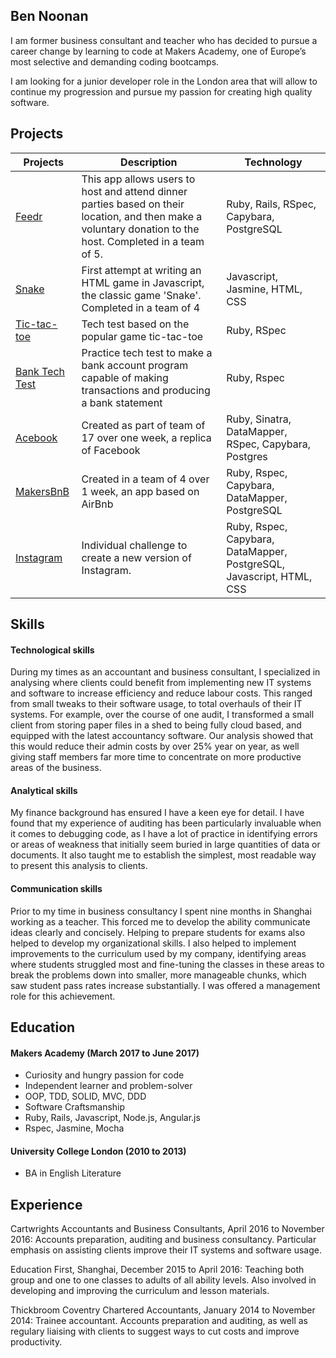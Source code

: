## Ben Noonan

I am former business consultant and teacher who has decided to pursue a career change by learning to code at Makers Academy, one of Europe’s most selective and demanding coding bootcamps.

I am looking for a junior developer role in the London area that will allow to continue my progression and pursue my passion for creating high quality software.

## Projects

| Projects  | Description | Technology |
| ------------- | ------------- | ------------- |
| [Feedr](https://github.com/BenNoonan1991/feedr)  | This app allows users to host and attend dinner parties based on their location, and then make a voluntary donation to the host.  Completed in a team of 5. | Ruby, Rails, RSpec, Capybara, PostgreSQL |
| [Snake](https://github.com/BenNoonan1991/snake)  | First attempt at writing an HTML game in Javascript, the classic game 'Snake'.  Completed in a team of 4  | Javascript, Jasmine, HTML, CSS |
| [Tic-tac-toe](https://github.com/BenNoonan1991/tic_tac_toe_2) | Tech test based on the popular game tic-tac-toe | Ruby, RSpec |
| [Bank Tech Test](https://github.com/BenNoonan1991/bank_tech_test) | Practice tech test to make a bank account program capable of making transactions and producing a bank statement| Ruby, Rspec|
| [Acebook](https://github.com/BenNoonan1991/acebook) | Created as part of team of 17 over one week, a replica of Facebook | Ruby, Sinatra, DataMapper, RSpec, Capybara, Postgres |
| [MakersBnB](https://github.com/BenNoonan1991/Makers-BnB) | Created in a team of 4 over 1 week, an app based on AirBnb | Ruby, Rspec, Capybara, DataMapper, PostgreSQL |
| [Instagram](https://github.com/BenNoonan1991/instagram-challenge) | Individual challenge to create a new version of Instagram. | Ruby, Rspec, Capybara, DataMapper, PostgreSQL, Javascript, HTML, CSS |  


## Skills

#### Technological skills

During my times as an accountant and business consultant, I specialized in analysing where clients could benefit from implementing new IT systems and software to increase efficiency and reduce labour costs.  This ranged from small tweaks to their software usage,  to total overhauls of their IT systems.  For example, over the course of one audit, I transformed a small client from storing paper files in a shed to being fully cloud based, and equipped with the latest accountancy software.  Our analysis showed that this would reduce their admin costs by over 25% year on year, as well giving staff members far more time to concentrate on more productive areas of the business.

#### Analytical skills

My finance background has ensured I have a keen eye for detail.  I have found that my experience of auditing has been particularly invaluable when it comes to debugging code, as I have a lot of practice in identifying errors or areas of weakness that initially seem buried in large quantities of data or documents.  It also taught me to establish the simplest, most readable way to present this analysis to clients.

#### Communication skills

Prior to my time in business consultancy I spent nine months in Shanghai working as a teacher.  This forced me to develop the ability communicate ideas clearly and concisely.  Helping to prepare students for exams also helped to develop my organizational skills.  I also helped to implement improvements to the curriculum used by my company, identifying areas where students struggled most and fine-tuning the classes in these areas to break the problems down into smaller, more manageable chunks, which saw student pass rates increase substantially.  I was offered a management role for this achievement.


## Education

#### Makers Academy (March 2017 to June 2017)

- Curiosity and hungry passion for code
- Independent learner and problem-solver
- OOP, TDD, SOLID, MVC, DDD
- Software Craftsmanship
- Ruby, Rails, Javascript, Node.js, Angular.js
- Rspec, Jasmine, Mocha

#### University College London (2010 to 2013)

- BA in English Literature

## Experience

Cartwrights Accountants and Business Consultants, April 2016 to November 2016:
Accounts preparation, auditing and business consultancy.  Particular emphasis on assisting clients improve their IT systems and software usage.

Education First, Shanghai, December 2015 to April 2016:
Teaching both group and one to one classes to adults of all ability levels.  Also involved in developing and improving the curriculum and lesson materials.

Thickbroom Coventry Chartered Accountants, January 2014 to November 2014:
Trainee accountant.  Accounts preparation and auditing, as well as regulary liaising with clients to suggest ways to cut costs and improve productivity.
